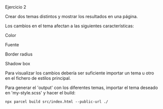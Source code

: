 Ejercicio 2

Crear dos temas distintos y mostrar los resultados en una página.

Los cambios en el tema afectan a las siguientes características:

Color

Fuente

Border radius

Shadow box

Para visualizar los cambios debería ser suficiente importar un tema u otro en el fichero de estilos principal.

Para generar el 'output' con los diferentes temas, importar el tema deseado en 'my-style.scss' y hacer el build:

```npx parcel build src/index.html --public-url ./```